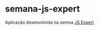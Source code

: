 # semana-js-expert
Aplicação desenvolvida na semna [JS Expert](https://javascriptexpert.com.br/lc_jse_mar21_aulas?blog=2kvfihemb&amp;video=1)
